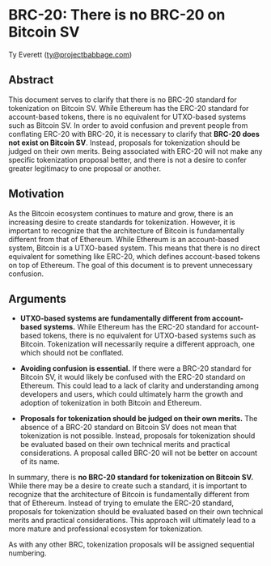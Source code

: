 # BRC-20: There is no BRC-20 on Bitcoin SV

Ty Everett (ty@projectbabbage.com)

## Abstract

This document serves to clarify that there is no BRC-20 standard for tokenization on Bitcoin SV. While Ethereum has the ERC-20 standard for account-based tokens, there is no equivalent for UTXO-based systems such as Bitcoin SV. In order to avoid confusion and prevent people from conflating ERC-20 with BRC-20, it is necessary to clarify that **BRC-20 does not exist on Bitcoin SV**. Instead, proposals for tokenization should be judged on their own merits. Being associated with ERC-20 will not make any specific tokenization proposal better, and there is not a desire to confer greater legitimacy to one proposal or another.

## Motivation

As the Bitcoin ecosystem continues to mature and grow, there is an increasing desire to create standards for tokenization. However, it is important to recognize that the architecture of Bitcoin is fundamentally different from that of Ethereum. While Ethereum is an account-based system, Bitcoin is a UTXO-based system. This means that there is no direct equivalent for something like ERC-20, which defines account-based tokens on top of Ethereum. The goal of this document is to prevent unnecessary confusion.

## Arguments

- **UTXO-based systems are fundamentally different from account-based systems.** While Ethereum has the ERC-20 standard for account-based tokens, there is no equivalent for UTXO-based systems such as Bitcoin. Tokenization will necessarily require a different approach, one which should not be conflated.

- **Avoiding confusion is essential.** If there were a BRC-20 standard for Bitcoin SV, it would likely be confused with the ERC-20 standard on Ethereum. This could lead to a lack of clarity and understanding among developers and users, which could ultimately harm the growth and adoption of tokenization in both Bitcoin and Ethereum.

- **Proposals for tokenization should be judged on their own merits.** The absence of a BRC-20 standard on Bitcoin SV does not mean that tokenization is not possible. Instead, proposals for tokenization should be evaluated based on their own technical merits and practical considerations. A proposal called BRC-20 will not be better on account of its name.

In summary, there is **no BRC-20 standard for tokenization on Bitcoin SV.** While there may be a desire to create such a standard, it is important to recognize that the architecture of Bitcoin is fundamentally different from that of Ethereum. Instead of trying to emulate the ERC-20 standard, proposals for tokenization should be evaluated based on their own technical merits and practical considerations. This approach will ultimately lead to a more mature and professional ecosystem for tokenization.

As with any other BRC, tokenization proposals will be assigned sequential numbering.
